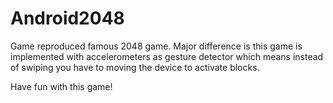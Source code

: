 # Android2048

Game reproduced famous 2048 game.
Major difference is this game is implemented with accelerometers as gesture detector which means 
instead of swiping you have to moving the device to activate blocks.

Have fun with this game!
